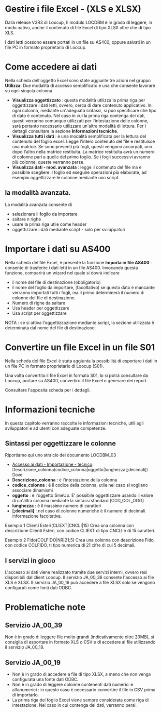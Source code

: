 # Gestire i file Excel - (XLS e XLSX)

Dalla release V3R3 di Loocup, Il modulo LOCDBM è in grado di leggere, in modo nativo, anche il contenuto di file Excel di tipo XLSX oltre che di tipo XLS.

I dati letti possono essere portati in un file su AS400, oppure salvati in un file PC in formato proprietario di Loocup.



# Come accedere ai dati
Nella scheda dell'oggetto Excel sono state aggiunte tre azioni nel gruppo **Utilizza**. Due modalità di accesso semplificato e una che consente lavorare su ogni singola colonna.
 - **Visualizza oggettizzato**  :  questa modalità utilizza la prima riga per oggettizzare i dati letti, ovvero, cerca di dare contenuto applicativo. In ogni colonna, mediante un'adeguata sintassi, si può specificare che tipo di dato è contenuto. Nel caso in cui la prima riga contenga dei dati, questi verranno comunque utilizzati per l'intestazione delle colonne, sarà pertanto necessario utilizzare un'altra modalità di lettura. Per i dettagli consultare la sezione **Informazioni tecniche**.
 - **Visualizza tutti i dati**   :  è una modalità semplificata per la lettura del contenuto del foglio excel. Legge l'intero contenuto del file e restituisce una matrice. Se sono presenti più fogli, questi vengono accorpati, uno dopo l'altro nella matrice restituita. La matrice restituita avrà un numero di colonne pari a quelle del primo foglio. Se i fogli successivi avranno più colonne, queste verranno perse.
 - **Visualizza dati - mod. avanzata** :  legge il contenuto del file ma è possibile scegliere il foglio ed eseguire operazioni più elaborate, ad esempio oggettizzare le colonne mediante uno script.

## la modalità avanzata.
La modalità avanzata consente di
 - selezionare il foglio da importare
 - saltare n righe
 - usare la prima riga utile come header
 - oggettizzare i dati mediante script - solo per sviluppatori

# Importare i dati su AS400
Nella scheda del file Excel, è presente la funzione **Importa in file AS400** :  consente di trasferire i dati letti in un file AS400.
Invocando questa funzione, comparirà un wizard nel quale si dovrà indicare
 - il nome del file di destinazione (obbligatorio)
 - il nome del foglio da importare, (facoltativo) se questo dato è mancante verranno importati tutti i fogli, ma il primo determinerà il numero di colonne del file di destinazione.
 - Numero di righe da saltare
 - Usa header per oggettizzare
 - Usa script per oggettizzare

NOTA :  se si attiva l'oggettizzazione mediante script, la sezione utilizzata è determinata dal nome del file di destinazione.


# Convertire un file Excel in un file S01
Nella scheda del file Excel è stata aggiunta la possibilità di esportare i dati in un file PC in formato proprietario di Loocup (S01).

Una volta convertito il file Excel in formato S01, lo si potrà consultare da Loocup, portare su AS400, convertiro il file Excel o generare dei report.

Consultare l'apposita scheda per i dettagli.


# Informazioni tecniche
In questa capitolo verranno raccolte le informazioni tecniche, utili agli sviluppatori e ad utenti con adeguate competenze.

## Sintassi per oggettizzare le colonne
Riportiamo qui uno stralcio del documento LOCDBM_03
- [Accesso ai dati - Importazione - tecnico](Sorgenti/MB/DOC/LOCDBM_03)
Descrizione_colonna(codice_colonna|oggetto|lunghezza[;decimali])
Dove
 - **Descrizione_colonna** :  è l'intestazione della colonna
 - **codice_colonna**  :  è il codice della colonna, utile nel caso si vogliano associare dinamismi
 - **oggetto** :  è l'oggetto SmeUp. E' possibile oggettizzare usando il valore di un'altra colonna mediante la sintassi standard [COD_COL_OGG]
 - **lunghezza** :  è il massimo numero di caratteri
 - **[;decimali]** :  nel caso di colonne numeriche è il numero di decimali. Informazione facoltativa.

Esempio 1
Clienti Esteri(CLIEXT|CNCLI|15)
Crea una colonna con descrizione Clienti Esteri, con codice CLIEXT di tipo CNCLI e di 15 caratteri.

Esempio 2
Fido(COLFIDO|NR|21;5)
Crea una colonna con descrizione Fido, con codice COLFIDO, ti tipo numerica di 21 cifre di cui 5 decimali.

## I servizi in gioco
L'accesso ai dati viene realizzato tramite due servizi interni, ovvero resi disponibili dal client Loocup.
Il servizio JA_00_39 consente l'accesso ai file XLS e XLSX.
Il servizio JA_00_19 può accedere a file XLSX solo se vengono configurati come fonti dati ODBC.



# Problematiche note

## Servizio JA_00_39
Non è in grado di leggere file molto grandi (indicativamente oltre 20MB), si consiglia di esportare in formato XLS o CSV e di accedere al file utilizzando il servizio JA_00_19.

## Servizio JA_00_19
 - Non è in grado di accedere a file di tipo XLSX, a meno che non venga configurata una fonte dati ODBC.
 - Non è in grado di leggere colonne contenenti dati numerici e alfanumerici :  in questo caso è necessario convertire il file in CSV prima di importarlo.
 - La prima riga del foglio Excel viene sempre considerata come riga di intestazione. Nel caso in cui contenga dei dati, verranno persi.



